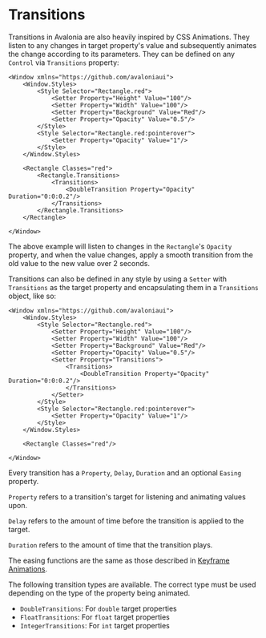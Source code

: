 # Transitions

Transitions in Avalonia are also heavily inspired by CSS Animations. They listen to any changes in target property's value and subsequently animates the change according to its parameters. They can be defined on any `Control` via `Transitions` property:

```markup
<Window xmlns="https://github.com/avaloniaui">
    <Window.Styles>
        <Style Selector="Rectangle.red">
            <Setter Property="Height" Value="100"/>
            <Setter Property="Width" Value="100"/>
            <Setter Property="Background" Value="Red"/>
            <Setter Property="Opacity" Value="0.5"/>
        </Style>
        <Style Selector="Rectangle.red:pointerover">
            <Setter Property="Opacity" Value="1"/>
        </Style>
    </Window.Styles>

    <Rectangle Classes="red">
        <Rectangle.Transitions>
            <Transitions>
                <DoubleTransition Property="Opacity" Duration="0:0:0.2"/>
            </Transitions>
        </Rectangle.Transitions>
    </Rectangle>

</Window>
```

The above example will listen to changes in the `Rectangle`'s `Opacity` property, and when the value changes, apply a smooth transition from the old value to the new value over 2 seconds.

Transitions can also be defined in any style by using a `Setter` with `Transitions` as the target property and encapsulating them in a `Transitions` object, like so:

```markup
<Window xmlns="https://github.com/avaloniaui">
    <Window.Styles>
        <Style Selector="Rectangle.red">
            <Setter Property="Height" Value="100"/>
            <Setter Property="Width" Value="100"/>
            <Setter Property="Background" Value="Red"/>
            <Setter Property="Opacity" Value="0.5"/>
            <Setter Property="Transitions">
                <Transitions>
                    <DoubleTransition Property="Opacity" Duration="0:0:0.2"/>
                </Transitions>
            </Setter>
        </Style>
        <Style Selector="Rectangle.red:pointerover">
            <Setter Property="Opacity" Value="1"/>
        </Style>
    </Window.Styles>

    <Rectangle Classes="red"/>

</Window>
```

Every transition has a `Property`, `Delay`, `Duration` and an optional `Easing` property.

`Property` refers to a transition's target for listening and animating values upon.

`Delay` refers to the amount of time before the transition is applied to the target.

`Duration` refers to the amount of time that the transition plays.

The easing functions are the same as those described in [Keyframe Animations](https://docs.avaloniaui.net/docs/animations/keyframe-animations#easings).

The following transition types are available. The correct type must be used depending on the type of the property being animated.

* `DoubleTransitions`: For `double` target properties
* `FloatTransitions`: For `float` target properties
* `IntegerTransitions`: For `int` target properties

